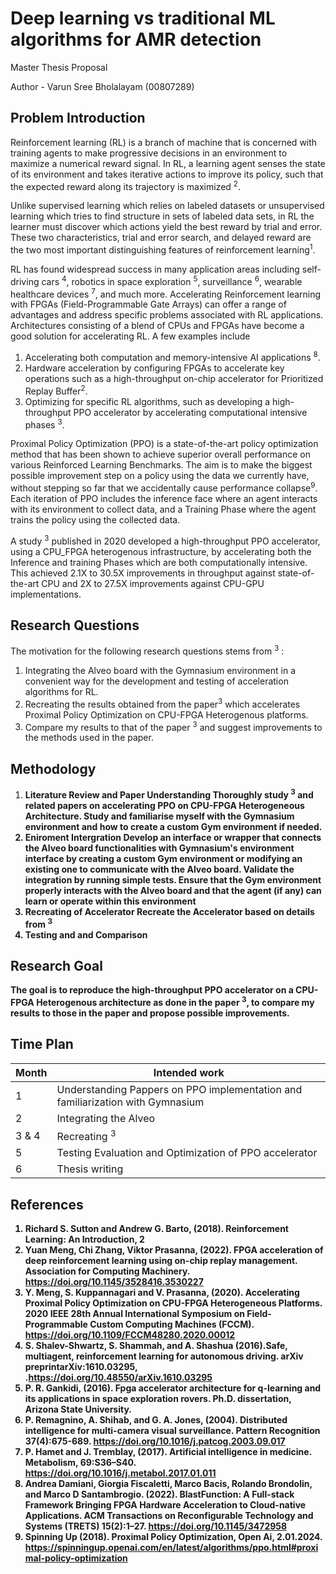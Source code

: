 # Deep learning vs traditional ML algorithms for AMR detection

Master Thesis Proposal

Author - Varun Sree Bholalayam (00807289)


## Problem Introduction

Reinforcement learning (RL) is a branch of machine that is concerned with training agents to make progressive decisions in an environment to maximize a numerical reward signal. In RL, a learning agent senses the state of its environment and takes iterative actions to improve its policy, such that the expected reward along its trajectory is maximized <sup>2</sup>.

Unlike supervised learning which relies on labeled datasets or unsupervised learning which tries to find structure in sets of labeled data sets, in RL the learner must discover which actions yield the best reward by trial and error. These two characteristics, trial and error search, and delayed reward are the two most important distinguishing features of reinforcement learning<sup>1</sup>.

RL has found widespread success in many application areas including self-driving cars <sup>4</sup>, robotics in space exploration <sup>5</sup>, surveillance <sup>6</sup>, wearable healthcare devices <sup>7</sup>, and much more. Accelerating Reinforcement learning with FPGAs (Field-Programmable Gate Arrays) can offer a range of advantages and address specific problems associated with RL applications. Architectures consisting of a blend of CPUs and FPGAs have become a good solution for accelerating RL. A few examples include 

1. Accelerating both computation and memory-intensive AI applications <sup>8</sup>.
2. Hardware acceleration by configuring FPGAs to accelerate key operations such as a high-throughput on-chip accelerator for Prioritized Replay Buffer<sup>2</sup>.
3. Optimizing for specific RL algorithms, such as developing a high-throughput PPO accelerator by accelerating computational intensive phases <sup>3</sup>.

Proximal Policy Optimization (PPO) is a state-of-the-art policy optimization method that has been shown to achieve superior overall performance on various Reinforced Learning Benchmarks. The aim is to make the biggest possible improvement step on a policy using the data we currently have, without stepping so far that we accidentally cause performance collapse<sup>9</sup>. Each iteration of PPO includes the inference face where an agent interacts with its environment to collect data, and a Training Phase where the agent trains the policy using the collected data. 

A study <sup>3</sup> published in 2020 developed a high-throughput PPO accelerator, using a CPU_FPGA heterogenous infrastructure, by accelerating both the Inference and training Phases which are both computationally intensive. This achieved 2.1X to 30.5X improvements in throughput against state-of-the-art CPU and 2X to 27.5X improvements against CPU-GPU implementations. 


## Research Questions

The motivation for the following research questions stems from <sup>3</sup> :

1. Integrating the Alveo board with the Gymnasium environment in a convenient way for the development and testing of acceleration algorithms for RL.
2. Recreating the results obtained from the paper<sup>3</sup> which accelerates Proximal Policy Optimization on CPU-FPGA Heterogenous platforms. 
3. Compare my results to that of the paper <sup>3</sup> and suggest improvements to the methods used in the paper. 


## Methodology

1. <b>Literature Review and Paper Understanding<b/>
  Thoroughly study <sup>3</sup> and related papers on accelerating PPO on CPU-FPGA Heterogeneous Architecture.
  Study and familiarise myself with the Gymnasium environment and how to create a custom Gym environment if needed.  
3. <b>Eniroment Intergration<b/>
  Develop an interface or wrapper that connects the Alveo board functionalities with Gymnasium's environment interface by creating a custom Gym environment or modifying an existing one to communicate with the Alveo board.
Validate the integration by running simple tests. Ensure that the Gym environment properly interacts with the Alveo board and that the agent (if any) can learn or operate within this environment
5. <b>Recreating of Accelerator<b/>
  Recreate the Accelerator based on details from <sup>3</sup> 
6. <b>Testing and and Comparison<b/>


## Research Goal

The goal is to reproduce the high-throughput PPO accelerator on a CPU-FPGA Heterogenous architecture as done in the paper <sup>3</sup>, to compare my results to those in the paper and propose possible improvements.  


## Time Plan

| Month | Intended work |
| --- | --- |
| 1 | Understanding Pappers on PPO implementation and familiarization with Gymnasium|
| 2 | Integrating the Alveo |
| 3 & 4| Recreating <sup>3</sup> |
| 5 | Testing Evaluation and Optimization of PPO accelerator  |
| 6 | Thesis writing |


## References

1. Richard S. Sutton and Andrew G. Barto, (2018). Reinforcement Learning: An Introduction, 2
2. Yuan Meng, Chi Zhang, Viktor Prasanna, (2022). FPGA acceleration of deep reinforcement learning using on-chip replay management. Association for Computing Machinery. https://doi.org/10.1145/3528416.3530227
3. Y. Meng, S. Kuppannagari and V. Prasanna, (2020). Accelerating Proximal Policy Optimization on CPU-FPGA Heterogeneous Platforms.  2020 IEEE 28th Annual International Symposium on Field-Programmable Custom Computing Machines (FCCM). https://doi.org/10.1109/FCCM48280.2020.00012
4. S. Shalev-Shwartz, S. Shammah, and A. Shashua (2016).Safe, multiagent, reinforcement learning for autonomous driving. arXiv preprintarXiv:1610.03295, .https://doi.org/10.48550/arXiv.1610.03295
5. P. R. Gankidi, (2016). Fpga accelerator architecture for q-learning and its applications in space exploration rovers. Ph.D. dissertation, Arizona State University.
6. P. Remagnino, A. Shihab, and G. A. Jones, (2004). Distributed intelligence for multi-camera visual surveillance. Pattern Recognition 37(4):675-689. https://doi.org/10.1016/j.patcog.2003.09.017
7. P. Hamet and J. Tremblay, (2017). Artificial intelligence in medicine. Metabolism, 69:S36–S40. https://doi.org/10.1016/j.metabol.2017.01.011
8. Andrea Damiani, Giorgia Fiscaletti, Marco Bacis, Rolando Brondolin, and Marco D Santambrogio. (2022). BlastFunction: A Full-stack Framework Bringing FPGA Hardware Acceleration to Cloud-native Applications. ACM Transactions on Reconfigurable Technology and Systems (TRETS) 15(2):1–27. https://doi.org/10.1145/3472958
9. Spinning Up (2018). Proximal Policy Optimization, Open Ai, 2.01.2024. https://spinningup.openai.com/en/latest/algorithms/ppo.html#proximal-policy-optimization


